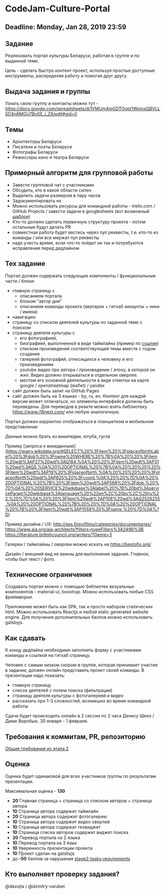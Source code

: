 # CodeJam-Culture-Portal

## Deadline: Monday, Jan 28, 2019 23:59

## Задание
Реализовать портал культуры Беларуси, работая в группе и по выданной теме.

Цель - сделать быстро контент проект, используя простые доступные инструменты, распределяя работу и помогая друг другу. 

## Выдача задания и группы
Узнать свою группу и контакты можно тут - https://docs.google.com/spreadsheets/d/1VMUmAlqGDTOopt1WotosQBVLLSD4n6MGU7BoSE_l_Z8/edit#gid=0

## Темы
- Архитекторы Беларуси
- Писатели и поэты Беларуси
- Фотографы Беларуси
- Режиссеры кино и театра Беларуси 

## Примерный алгоритм для групповой работы

- Завести групповой чат с участниками
- Обсудить, кто в какой области силен
- Выделить задачи размером в пару часов 
- Задокументировать их
- Можно использовать ресурсы для командной работы - trello.com / GitHub Projects / завести задачи в googlesheets (вот возможный [шаблон](https://docs.google.com/spreadsheets/d/1c8OGxkATLMkBhEXW9xSsxWXg6B6r0-_CKZeEMoKFqGI/edit#gid=0))
- Кто-то должен сделать первичную структуру проекта - потом остальные будут делать PR
- совместная работа будет вестись через пул реквесты, т.е. кто-то из команды / или все мержат пул реквесты
- надо учесть время, если что-то пойдет не так и потребуются исправления перед дедлайном

## Тех задание
Портал должен содержать следующие компоненты / функциональные части / блоки:

* главную страницу с 
  * описанием портала
  * блоком "автор дня"
  * описанием команды проекта (аватарки + гитхаб аккаунты + ники / имена)
* навигацию
* страницу со списком деятелей культуры по заданной теме с поиском
* страницу деятеля культуры с 
  * его фотографией, 
  * биографией, выполненной в виде таймлайна (пример по [ссылке](https://reactjsexample.com/a-vertical-timeline-component-for-react/))
  * списком произведений соответствующей темы вместе с годом создания
  * галереей фотографий, относящихся к человеку и его произведениям
  * youtube видео про автора / произведение / эпоху, в которой он жил. Видео должно открываться в отдельном оверлее.
  * местом его основной деятельности в виде отметки на карте google / openstreetmap (leaflet) / yandex
* сайт должен быть залит на GitHub Pages
* сайт должен быть на 3 языках - by, ru, en. Контент для каждой версии может отличаться, но элементы интерфейса должны быть переведены. Для переводов в реакте можно взять библиотеку https://www.i18next.com/ или любую аналогичную.

Портал должен корректно отображаться в планшетном и мобильном представлении

Данные можно брать из википедии, ютуба, гугла

Пример [запроса к викиданным]:(https://query.wikidata.org/#SELECT%20%3Fitem%20%3FplaceofbirthLabel%20%3Fdob%20%3Fname%20WHERE%20%7B%0A%20%20%3Fitem%20wdt%3AP27%20wd%3AQ184.%0A%20%20%3Fitem%20wdt%3AP31%20wd%3AQ5.%0A%20%20OPTIONAL%20%7B%0A%20%20%20%20%3Fitem%20wdt%3AP19%20%3Fplaceofbirth.%0A%20%20%20%20%3Fplaceofbirth%20wdt%3AP625%20%3Fcoord.%0A%20%20%7D%0A%20%20OPTIONAL%20%7B%20%3Fitem%20wdt%3AP569%20%3Fdob.%20%7D%0A%20%20SERVICE%20wikibase%3Alabel%20%7B%20bd%3AserviceParam%20wikibase%3Alanguage%20%22en%2C%20by%2C%20ru%22.%20%7D%0A%20%20%3Fitem%20wdt%3AP106%20wd%3AQ2526255.%0A%20%20OPTIONAL%20%7B%20%20%7D%0A%20%20OPTIONAL%20%7B%20%3Fitem%20wdt%3AP1559%20%3Fname.%20%7D%0A%7D)


Пример дизайна / UX:
http://ses.fi/en/films/categories/documentaries/
https://www.aia.org/aia-architects?filters=typeFilters%3A2496%3B
https://literature.britishcouncil.org/writers/?Genre=3

Галереи / таймлайны / оверлеи можно искать на https://bestofjs.org/

Дизайн / внешний вид не важны для выполнения задания. Главное, чтобы был текст / фото.

## Технические ограничения
Создавать портал можно с помощью библиотек визуальных компонентов - material-ui, boostrap. Можно использовать любые СSS фреймворки.

Приложение может быть как SPA, так и просто набором статических html. Можно использовать Reactjs и любой static  generated website engine. Для получения дополнительных баллов можно использовать gatsbyjs.

## Как сдавать

К концу дедлайна необходимо заполнить форму с участниками команды и ссылкой на гитхаб страницу.

Человек с самым низком скором в группе, которая принимает участие в задании, должен онлайн представить проект своей команды. В презентации надо показать: 

- главную страницу
- список деятелей с полем поиска (фильтрации)
- страницу деятеля культуры с фотогалереей и видео
- рассказать про 1-3 сложностей, возникших во время командной работы 

Сдача будет происходить онлайн в 2 сессии по 2 часа Денису Шеко / Диме Воробью. 30 января - 1 февраля.

## Требования к коммитам, PR, репозиторию
[Общие требования из этапа 2](https://github.com/rolling-scopes-school/docs/blob/master/stage2-tasks-requirements.md)

## Оценка

Оценка будет одинаковой для всех участников группы по результатам презентации.

Максимальная оценка - **130**

- **20** Главная страница + страница со списком авторов + страница автора
- **10** Страница автора содержит таймлайн
- **20**   Страница автора содержит фотогалерею
- **10**   Страница автора содержит видео оверлей
- **10**   Страница автора содержит геовиджет
- **10**   Страница cписка авторов содержит виджет поиска
- **20**  Перевод портала на 2 языка
- **10**  Перевод портала на 3 язык
- **10**   Уверенность презентации проекта
- **10** Проект сделан на gatsbyjs
- до **-50** баллов за нарушения [stage2-tasks-requirements](https://github.com/rolling-scopes-school/docs/blob/master/stage2-tasks-requirements.md)

## Кто выполняет проверку задания?
@davojta / @dzmitry-varabei
